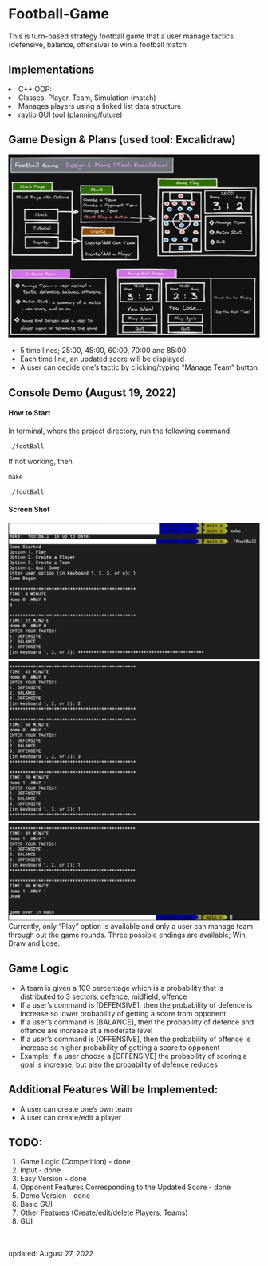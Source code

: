 # Football-Game

<p>
This is turn-based strategy football game that a user manage tactics (defensive, balance, offensive) to win a football match
</p>

<h2>Implementations</h2>
<li>C++ OOP: </li>
<li>Classes: Player, Team, Simulation (match)</li>
<li>Manages players using a linked list data structure</li>
<li>raylib GUI tool (planning/future)</li>

<h2>Game Design & Plans (used tool: Excalidraw)</h2>

![demo](src/img/gamePlan3.png)
<ul>
<li>5 time lines; 25:00, 45:00, 60:00, 70:00 and 85:00</li>
<li>Each time line, an updated score will be displayed</li>
<li>A user can decide one’s tactic by clicking/typing “Manage Team” button</li>
</ul>

<h2>Console Demo (August 19, 2022)</h2>
<h4>How to Start</h4>
In terminal, where the project directory, run the following command
<pre><code>./footBall</code></pre>
If not working, then
<pre><code>make</code></pre>
<pre><code>./footBall</code></pre>

<h4>Screen Shot </h4>

![demo](src/img/fourth.png)
![demo](src/img/fifth.png)
![demo](src/img/sixth.png)
Currently, only “Play” option is available and only a user can manage team through out the game rounds. Three possible endings are available; Win, Draw and Lose.


<h2>Game Logic</h2>
<ul>
<li>A team is given a 100 percentage which is a probability that is distributed to 3 sectors; defence, midfield, offence</li>
<li>If a user’s command is [DEFENSIVE], then the probability of defence is increase so lower probability of getting a score from opponent</li>
<li>If a user’s command is [BALANCE], then the probability of defence and offence are increase at a moderate level
</li>
<li>If a user’s command is [OFFENSIVE], then the probability of offence is increase so higher probability of getting a score to opponent</li>
<li>Example: if a user choose a [OFFENSIVE] the probability of scoring a goal is increase, but also the probability of defence reduces</li>
</ul>

<h2>Additional Features Will be Implemented:</h2>
<ul>
<li>A user can create one’s own team</li>
<li>A user can create/edit a player</li>
</ul>

<h2>TODO:</h2>
<ol>
<li>Game Logic (Competition) - done</li>
<li>Input - done</li>
<li>Easy Version - done</li>
<li>Opponent Features Corresponding to the Updated Score - done</li>
<li>Demo Version - done</li>
<li>Basic GUI</li>
<li>Other Features (Create/edit/delete Players, Teams)</li>
<li>GUI</li>
</ol>

<br><br>
updated: August 27, 2022
